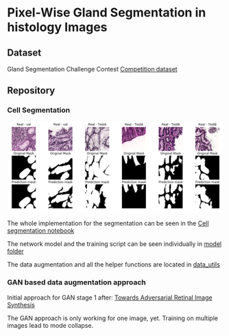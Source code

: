 # Pixel-Wise Gland Segmentation in histology Images

## Dataset

Gland Segmentation Challenge Contest [Competition dataset](https://warwick.ac.uk/fac/sci/dcs/research/tia/glascontest/)

## Repository

### Cell Segmentation

![Screenshot 2019-12-27 at 14.07.13](https://raw.githubusercontent.com/eikekutz/deeplearning_project/master/images/Prediction_result.png )

The whole implementation for the segmentation can be seen in the [Cell segmentation notebook](https://github.com/eikekutz/deeplearning_project/blob/master/Cell_segmentation.ipynb)

The network model and the training script can be seen individually in [model folder](https://github.com/eikekutz/deeplearning_project/tree/master/model)

The data augmentation and all the helper functions are located in [data_utils](https://github.com/eikekutz/deeplearning_project/tree/master/data_utils)

### GAN based data augmentation approach

Initial approach for GAN stage 1 after: [Towards Adversarial Retinal Image Synthesis](https://arxiv.org/abs/1701.08974)

The GAN approach is only working for one image, yet. Training on multiple images lead to mode collapse.


